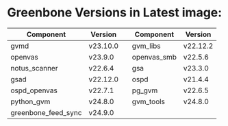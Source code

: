# Greenbone Versions in Latest image: #
Component | Version | | Component | Version
----------|----------|-|----------|---------
| gvmd | v23.10.0 | | gvm_libs | v22.12.2 |
| openvas | v23.9.0 | | openvas_smb | v22.5.6 |
| notus_scanner | v22.6.4 | | gsa | v23.3.0 |
| gsad | v22.12.0 | | ospd | v21.4.4 |
| ospd_openvas | v22.7.1 | | pg_gvm | v22.6.5 |
| python_gvm | v24.8.0 | | gvm_tools | v24.8.0 |
| greenbone_feed_sync | v24.9.0 |